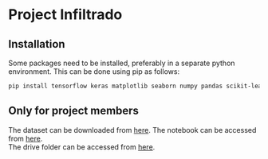 # Project Infiltrado

## Installation  
Some packages need to be installed, preferably in a separate python environment. This can be done using pip as follows:  
```bash
pip install tensorflow keras matplotlib seaborn numpy pandas scikit-learn
```


## Only for project members
The dataset can be downloaded from [here](https://drive.google.com/file/d/11Z8bt9TwilZ1GLJFcJwWBykOicVT0ZzH/view?usp=sharing).
The notebook can be accessed from [here](https://colab.research.google.com/drive/1GBlsNryS4_VsCb95H9pgI1kVzKvXwyRg?usp=sharing).  
The drive folder can be accessed from [here](https://drive.google.com/drive/folders/1M-Lvuw4l2fOS1SGyyirNBO278T0IrQsC?usp=sharing).
